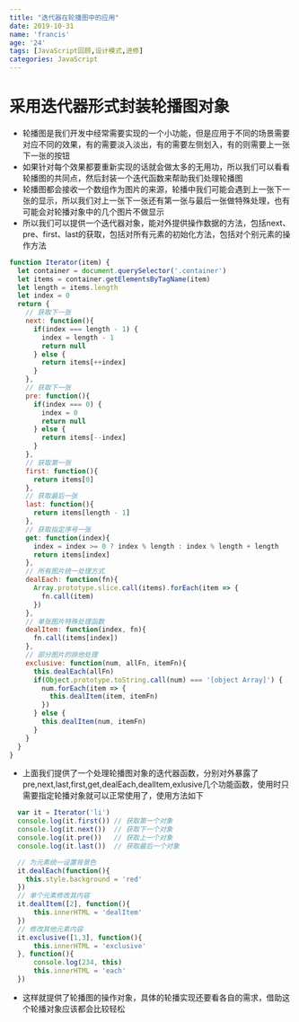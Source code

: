 ```yaml
---
title: "迭代器在轮播图中的应用"
date: 2019-10-31
name: 'francis'
age: '24'
tags: [JavaScript回顾,设计模式,进修]
categories: JavaScript
---
```


# 采用迭代器形式封装轮播图对象

- 轮播图是我们开发中经常需要实现的一个小功能，但是应用于不同的场景需要对应不同的效果，有的需要淡入淡出，有的需要左侧划入，有的则需要上一张下一张的按钮
- 如果针对每个效果都要重新实现的话就会做太多的无用功，所以我们可以看看轮播图的共同点，然后封装一个迭代函数来帮助我们处理轮播图
- 轮播图都会接收一个数组作为图片的来源，轮播中我们可能会遇到上一张下一张的显示，所以我们对上一张下一张还有第一张与最后一张做特殊处理，也有可能会对轮播对象中的几个图片不做显示
- 所以我们可以提供一个迭代器对象，能对外提供操作数据的方法，包括next、pre、first、last的获取，包括对所有元素的初始化方法，包括对个别元素的操作方法

```js
function Iterator(item) {
  let container = document.querySelector('.container')
  let items = container.getElementsByTagName(item)
  let length = items.length
  let index = 0
  return {
    // 获取下一张
    next: function(){
      if(index === length - 1) {
        index = length - 1
        return null
      } else {
        return items[++index]
      }
    },
    // 获取下一张
    pre: function(){
      if(index === 0) {
        index = 0
        return null
      } else {
        return items[--index]
      }
    },
    // 获取第一张
    first: function(){
      return items[0]
    },
    // 获取最后一张
    last: function(){
      return items[length - 1]
    },
    // 获取指定序号一张
    get: function(index){
      index = index >= 0 ? index % length : index % length + length
      return items[index]
    },
    // 所有图片统一处理方式
    dealEach: function(fn){
      Array.prototype.slice.call(items).forEach(item => {
        fn.call(item)
      })
    },
    // 单张图片特殊处理函数
    dealItem: function(index, fn){
      fn.call(items[index])
    },
    // 部分图片的排他处理
    exclusive: function(num, allFn, itemFn){
      this.dealEach(allFn)
      if(Object.prototype.toString.call(num) === '[object Array]') {
        num.forEach(item => {
          this.dealItem(item, itemFn)
        })
      } else {
        this.dealItem(num, itemFn)
      }
    }
  }
}
```

- 上面我们提供了一个处理轮播图对象的迭代器函数，分别对外暴露了pre,next,last,first,get,dealEach,dealItem,exlusive几个功能函数，使用时只需要指定轮播对象就可以正常使用了，使用方法如下

```js
  var it = Iterator('li')
  console.log(it.first()) // 获取第一个对象
  console.log(it.next())  // 获取下一个对象
  console.log(it.pre())   // 获取上一个对象
  console.log(it.last())  // 获取最后一个对象

  // 为元素统一设置背景色
  it.dealEach(function(){
    this.style.background = 'red'
  })
  // 单个元素修改其内容
  it.dealItem([2], function(){
      this.innerHTML = 'dealItem'
  })
  // 修改其他元素内容
  it.exclusive([1,3], function(){
      this.innerHTML = 'exclusive'
  }, function(){
      console.log(234, this)
      this.innerHTML = 'each'
  })
```

- 这样就提供了轮播图的操作对象，具体的轮播实现还要看各自的需求，借助这个轮播对象应该都会比较轻松